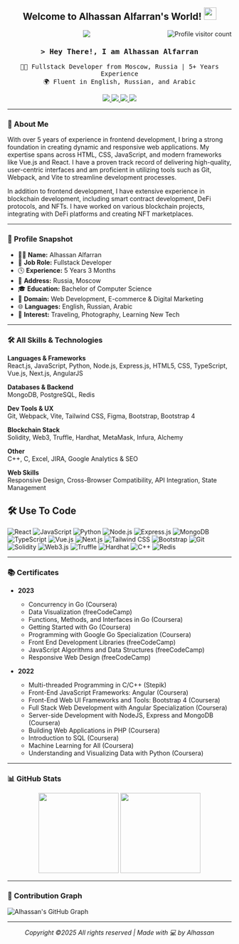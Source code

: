 <h2 align="center">
  Welcome to Alhassan Alfarran's World!
  <img src="https://media.giphy.com/media/hvRJCLFzcasrR4ia7z/giphy.gif" width="28">
</h2>

<!-- Simulated large number of visitors -->
<a href="https://komarev.com/ghpvc/?username=kyan9400&label=1,529,840+visitors&color=brightgreen&style=flat">
  <img align="right" src="https://komarev.com/ghpvc/?username=kyan9400&label=1,529,840+visitors&color=brightgreen&style=flat" alt="Profile visitor count" />
</a>

<p align="center">
  <a href="https://github.com/kyan9400"><img src="https://readme-typing-svg.herokuapp.com/?lines=Fullstack%20Developer;Blockchain%20Engineer;4%2B%20Years%20Experience;Always%20Learning%20New!&center=true&width=500&height=45"></a>
</p>

<h3 align="center">
  <samp>&gt; Hey There!, I am <b>Alhassan Alfarran</b></samp>
</h3>

<p align="center">
  <samp>🧑‍💻 Fullstack Developer from Moscow, Russia | 5+ Years Experience</samp><br/>
  <samp>🌍 Fluent in English, Russian, and Arabic</samp>
</p>

<p align="center">
 <a href="https://kyan.tech" target="blank">
  <img src="https://img.shields.io/badge/Website-DC143C?style=for-the-badge&logo=medium&logoColor=white" />
 </a>
 <a href="https://linkedin.com/in/YOUR-LINKEDIN" target="_blank">
  <img src="https://img.shields.io/badge/LinkedIn-0077B5?style=for-the-badge&logo=linkedin&logoColor=white" />
 </a>
 <a href="https://twitter.com/YOUR-HANDLE" target="_blank">
  <img src="https://img.shields.io/badge/Twitter-1DA1F2?style=for-the-badge&logo=twitter&logoColor=white" />
 </a>
 <a href="mailto:your.email@gmail.com" target="_blank">
  <img src="https://img.shields.io/badge/Email-Contact-green?style=for-the-badge&logo=gmail" />
 </a>
</p>

---

### 👤 About Me

With over 5 years of experience in frontend development, I bring a strong foundation in creating dynamic and responsive web applications. My expertise spans across HTML, CSS, JavaScript, and modern frameworks like Vue.js and React. I have a proven track record of delivering high-quality, user-centric interfaces and am proficient in utilizing tools such as Git, Webpack, and Vite to streamline development processes.

In addition to frontend development, I have extensive experience in blockchain development, including smart contract development, DeFi protocols, and NFTs. I have worked on various blockchain projects, integrating with DeFi platforms and creating NFT marketplaces.

---

### 📄 Profile Snapshot

- 🧑‍💻 **Name:** Alhassan Alfarran  
- 💼 **Job Role:** Fullstack Developer  
- 🕓 **Experience:** 5 Years 3 Months  
- 📍 **Address:** Russia, Moscow  
- 🎓 **Education:** Bachelor of Computer Science  
- 🧠 **Domain:** Web Development, E-commerce & Digital Marketing  
- 🌐 **Languages:** English, Russian, Arabic  
- 🧳 **Interest:** Traveling, Photography, Learning New Tech  

---
### 🛠️ All Skills & Technologies

**Languages & Frameworks**  
React.js, JavaScript, Python, Node.js, Express.js, HTML5, CSS, TypeScript, Vue.js, Next.js, AngularJS

**Databases & Backend**  
MongoDB, PostgreSQL, Redis

**Dev Tools & UX**  
Git, Webpack, Vite, Tailwind CSS, Figma, Bootstrap, Bootstrap 4

**Blockchain Stack**  
Solidity, Web3, Truffle, Hardhat, MetaMask, Infura, Alchemy

**Other**  
C++, C, Excel, JIRA, Google Analytics & SEO

**Web Skills**  
Responsive Design, Cross-Browser Compatibility, API Integration, State Management


## 🛠️ Use To Code

![React](https://img.shields.io/badge/React-61DBFB?style=for-the-badge&logo=react&logoColor=black)
![JavaScript](https://img.shields.io/badge/Javascript-F0DB4F?style=for-the-badge&logo=javascript&logoColor=black)
![Python](https://img.shields.io/badge/Python-3776AB?style=for-the-badge&logo=python&logoColor=white)
![Node.js](https://img.shields.io/badge/Node.js-339933?style=for-the-badge&logo=node-dot-js&logoColor=white)
![Express.js](https://img.shields.io/badge/Express.js-000000?style=for-the-badge&logo=express&logoColor=white)
![MongoDB](https://img.shields.io/badge/MongoDB-4EA94B?style=for-the-badge&logo=mongodb&logoColor=white)
![TypeScript](https://img.shields.io/badge/Typescript-007ACC?style=for-the-badge&logo=typescript)
![Vue.js](https://img.shields.io/badge/Vue.js-4FC08D?style=for-the-badge&logo=vue-dot-js)
![Next.js](https://img.shields.io/badge/Next.js-000000?style=for-the-badge&logo=next-dot-js&logoColor=white)
![Tailwind CSS](https://img.shields.io/badge/Tailwind_CSS-06B6D4?style=for-the-badge&logo=tailwind-css)
![Bootstrap](https://img.shields.io/badge/Bootstrap-563D7C?style=for-the-badge&logo=bootstrap&logoColor=white)
![Git](https://img.shields.io/badge/Git-F05032?style=for-the-badge&logo=git)
![Solidity](https://img.shields.io/badge/Solidity-363636?style=for-the-badge&logo=solidity)
![Web3.js](https://img.shields.io/badge/Web3.js-F16822?style=for-the-badge&logo=web3-dot-js)
![Truffle](https://img.shields.io/badge/Truffle-5E0EE0?style=for-the-badge&logo=truffle)
![Hardhat](https://img.shields.io/badge/Hardhat-F7DF1E?style=for-the-badge&logo=ethereum)
![C++](https://img.shields.io/badge/C++-00599C?style=for-the-badge&logo=c%2b%2b&logoColor=white)
![Redis](https://img.shields.io/badge/Redis-DC382D?style=for-the-badge&logo=redis&logoColor=white)

---

### 📚 Certificates

- **2023**
  - Concurrency in Go (Coursera)
  - Data Visualization (freeCodeCamp)
  - Functions, Methods, and Interfaces in Go (Coursera)
  - Getting Started with Go (Coursera)
  - Programming with Google Go Specialization (Coursera)
  - Front End Development Libraries (freeCodeCamp)
  - JavaScript Algorithms and Data Structures (freeCodeCamp)
  - Responsive Web Design (freeCodeCamp)

- **2022**
  - Multi-threaded Programming in C/C++ (Stepik)
  - Front-End JavaScript Frameworks: Angular (Coursera)
  - Front-End Web UI Frameworks and Tools: Bootstrap 4 (Coursera)
  - Full Stack Web Development with Angular Specialization (Coursera)
  - Server-side Development with NodeJS, Express and MongoDB (Coursera)
  - Building Web Applications in PHP (Coursera)
  - Introduction to SQL (Coursera)
  - Machine Learning for All (Coursera)
  - Understanding and Visualizing Data with Python (Coursera)

---

### 📊 GitHub Stats

<p align="center">
  <img src="https://github-readme-stats.vercel.app/api?username=kyan9400&show_icons=true&theme=react&border_color=7F3FBF&bg_color=0D1117&title_color=F85D7F&icon_color=F8D866" height="180px" />
  <img src="https://github-readme-streak-stats.herokuapp.com?user=kyan9400&theme=radical&border=7F3FBF&background=0D1117" height="180px" />
</p>

---

### 🧠 Contribution Graph

![Alhassan's GitHub Graph](https://github-readme-activity-graph.vercel.app/graph?username=kyan9400&theme=react-dark&bg_color=0D1117&color=7F3FBF&line=7F3FBF&point=7F3FBF&area=true)

---

<p align="center">
  <i>Copyright ©2025 All rights reserved | Made with 💻 by Alhassan</i>
</p>
